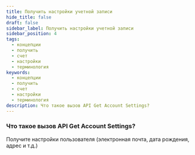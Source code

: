```yaml
---
title: Получить настройки учетной записи
hide_title: false
draft: false
sidebar_label: Получить настройки учетной записи
sidebar_position: 4
tags:
  - концепции
  - получить
  - счет
  - настройки
  - терминология
keywords:
  - концепции
  - получить
  - счет
  - настройки
  - терминология
description: Что такое вызов API Get Account Settings?
---
```


### Что такое вызов API Get Account Settings?

Получите настройки пользователя (электронная почта, дата рождения, адрес и т.д.)
